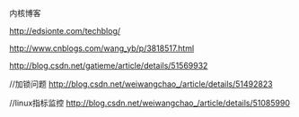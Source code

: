 内核博客

http://edsionte.com/techblog/


http://www.cnblogs.com/wang_yb/p/3818517.html



http://blog.csdn.net/gatieme/article/details/51569932

//加锁问题
http://blog.csdn.net/weiwangchao_/article/details/51492823

//linux指标监控
http://blog.csdn.net/weiwangchao_/article/details/51085990
